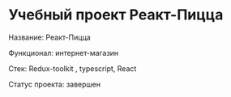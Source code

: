 # Учебный проект Реакт-Пицца 

Название: Реакт-Пицца 

Функционал: интернет-магазин 

Стек: Redux-toolkit , typescript, React  

Статус проекта: завершен

